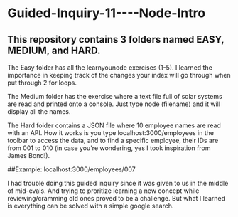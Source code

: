 # Guided-Inquiry-11----Node-Intro

## This repository contains 3 folders named EASY, MEDIUM, and HARD.

The Easy folder has all the learnyounode exercises (1-5). I learned the importance in keeping track of the changes your index will go through when put through 2 for loops.

The Medium folder has the exercise where a text file full of solar systems are read and printed onto a console. Just type node (filename) and it will display all the names.

The Hard folder contains a JSON file where 10 employee names are read with an API. How it works is you type localhost:3000/employees in the toolbar to access the data, and to find a specific employee, their IDs are from 001 to 010 (in case you're wondering, yes I took inspiration from James Bond!).

##Example: localhost:3000/employees/007

I had trouble doing this guided inquiry since it was given to us in the middle of mid-evals. And trying to proritize learning a new concept while reviewing/cramming old ones proved to be a challenge. But what I learned is everything can be solved with a simple google search.
